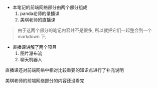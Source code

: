 - 本笔记的前端网络部分由两个部分组成
  1. panda老师的录播课
  2. 美琪老师的直播课

> 由于这两个部分的笔记内容并不是很多, 所以就把它们一起整合到一个 markdown 下;

- 直播课讲解了两个项目
  1. 图片瀑布流
  2. 聊天机器人

直播课还对前端网络中相对比较重要的知识点进行了补充说明

美琪老师的前端网络部分的内容还没看完